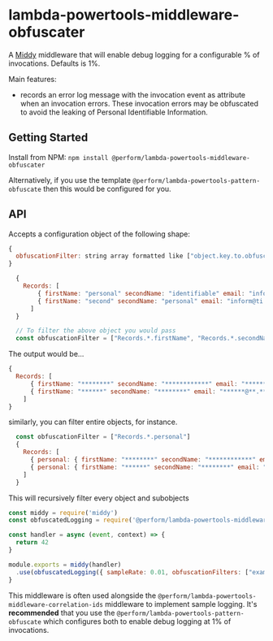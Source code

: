 # lambda-powertools-middleware-obfuscater

A [Middy](https://github.com/middyjs/middy) middleware that will enable debug logging for a configurable % of invocations. Defaults is 1%.

Main features:

* records an error log message with the invocation event as attribute when an invocation errors. These invocation errors may be obfuscated to avoid the leaking of Personal Identifiable Information.

## Getting Started

Install from NPM: `npm install @perform/lambda-powertools-middleware-obfuscater`

Alternatively, if you use the template `@perform/lambda-powertools-pattern-obfuscate` then this would be configured for you.

## API

Accepts a configuration object of the following shape:

```js
{
  obfuscationFilter: string array formatted like ["object.key.to.obfuscate"]
}
```

```js
  { 
    Records: [
        { firstName: "personal" secondName: "identifiable" email: "inform@ti.on" },
        { firstName: "second" secondName: "personal" email: "inform@ti.on" }
      ]
  }

  // To filter the above object you would pass 
  const obfuscationFilter = ["Records.*.firstName", "Records.*.secondName", "Records.*.email"]
```

The output would be... 

```js
{ 
  Records: [
      { firstName: "********" secondName: "************" email: "******@**.**" },
      { firstName: "******" secondName: "********" email: "******@**.**" }
    ]
}
```

similarly, you can filter entire objects, for instance. 
```js
  const obfuscationFilter = ["Records.*.personal"]
  { 
    Records: [
      { personal: { firstName: "********" secondName: "************" email: "******@**.**" } }.
      { personal: { firstName: "******" secondName: "********" email: "******@**.**", address: { postcode: "******", street: "* ****** ***", country: "**" }}}
    ]
  }
```

This will recursively filter every object and subobjects

```js
const middy = require('middy')
const obfuscatedLogging = require('@perform/lambda-powertools-middleware-obfuscater')

const handler = async (event, context) => {
  return 42
}

module.exports = middy(handler)
  .use(obfuscatedLogging({ sampleRate: 0.01, obfuscationFilters: ["example.example"] }))
}
```

This middleware is often used alongside the `@perform/lambda-powertools-middleware-correlation-ids` middleware to implement sample logging. It's **recommended** that you use the `@perform/lambda-powertools-pattern-obfuscate` which configures both to enable debug logging at 1% of invocations.
